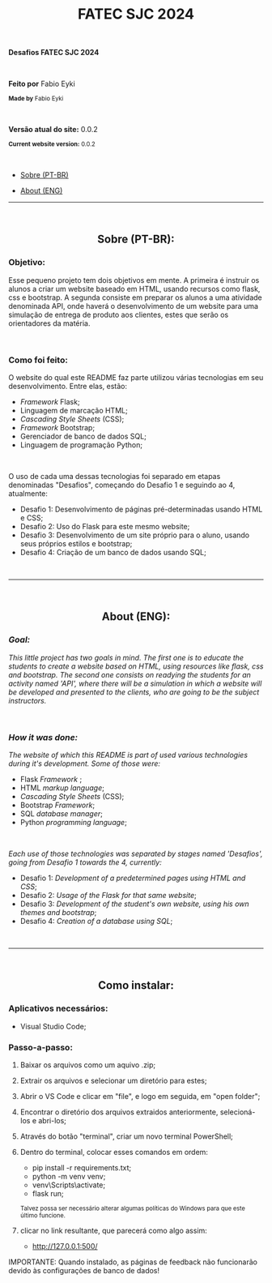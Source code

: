 <h1 align="center">FATEC SJC 2024</h1>

<br>

**Desafios FATEC SJC 2024**

<br>

**Feito por** Fabio Eyki

<sup>**Made by** Fabio Eyki</sup>

<br>

**Versão atual do site:** 0.0.2

<sup>**Current website version:** 0.0.2</sup>

<br>

- [Sobre (PT-BR)](https://github.com/llWinter1z/Desafios-3semestre-FATEC-2024/blob/Desafio-4-0.0.2/README.md#sobre-pt-br)

- [About (ENG)](https://github.com/llWinter1z/Desafios-3semestre-FATEC-2024/blob/Desafio-4-0.0.2/README.md#about-eng)

------------------

<br>

<h2 align="center">Sobre (PT-BR):</h2>

### **Objetivo:**

Esse pequeno projeto tem dois objetivos em mente. A primeira é instruir os alunos a criar um website baseado em HTML, usando recursos como flask, css e bootstrap. A segunda consiste em preparar os alunos a uma atividade denominada API, onde haverá o desenvolvimento de um website para uma simulação de entrega de produto aos clientes, estes que serão os orientadores da matéria.

<br>

### **Como foi feito:**

O website do qual este README faz parte utilizou várias tecnologias em seu desenvolvimento. Entre elas, estão:

* _Framework_ Flask;
* Linguagem de marcação HTML;
* _Cascading Style Sheets_ (CSS);
* _Framework_ Bootstrap;
* Gerenciador de banco de dados SQL;
* Linguagem de programação Python;

<br>

O uso de cada uma dessas tecnologias foi separado em etapas denominadas "Desafios", começando do Desafio 1 e seguindo ao 4, atualmente:

* Desafio 1: Desenvolvimento de páginas pré-determinadas usando HTML e CSS;
* Desafio 2: Uso do Flask para este mesmo website;
* Desafio 3: Desenvolvimento de um site próprio para o aluno, usando seus próprios estilos e bootstrap;
* Desafio 4: Criação de um banco de dados usando SQL;

<br>

------------------------------------

<br>

<h2 align="center">About (ENG):</h2>

### **_Goal:_**

_This little project has two goals in mind. The first one is to educate the students to create a website based on HTML, using resources like flask, css and bootstrap. The second one consists on readying the students for an activity named 'API', where there will be a simulation in which a website will be developed and presented to the clients, who are going to be the subject instructors._

<br>

### **_How it was done:_**

_The website of which this README is part of used various technologies during it's development. Some of those were:_

* Flask _Framework_ ;
* HTML _markup language_;
* _Cascading Style Sheets_ (CSS);
* Bootstrap _Framework_;
* SQL _database manager_;
* Python _programming language_;

<br>

_Each use of those technologies was separated by stages named 'Desafios', going from Desafio 1 towards the 4, currently:_

* Desafio 1: _Development of a predetermined pages using HTML and CSS_;
* Desafio 2: _Usage of the Flask for that same website_;
* Desafio 3: _Development of the student's own website, using his own themes and bootstrap_;
* Desafio 4: _Creation of a database using SQL_;

<br>

------------------------------------

<br>

<h2 align="center">Como instalar:</h2>

### **Aplicativos necessários:**

* Visual Studio Code;

### **Passo-a-passo:**
1. Baixar os arquivos como um aquivo .zip;
2. Extrair os arquivos e selecionar um diretório para estes;
3. Abrir o VS Code e clicar em "file", e logo em seguida, em "open folder";
4. Encontrar o diretório dos arquivos extraidos anteriormente, selecioná-los e abri-los;
5. Através do botão "terminal", criar um novo terminal PowerShell;
6. Dentro do terminal, colocar esses comandos em ordem:
     * pip install -r requirements.txt;
     * python -m venv venv;
     * venv\Scripts\activate;
     * flask run;

      <sup>Talvez possa ser necessário alterar algumas políticas do Windows para que este último funcione.</sup>
7. clicar no link resultante, que parecerá como algo assim:
     * http://127.0.0.1:500/

IMPORTANTE: Quando instalado, as páginas de feedback não funcionarão devido às configurações de banco de dados!
